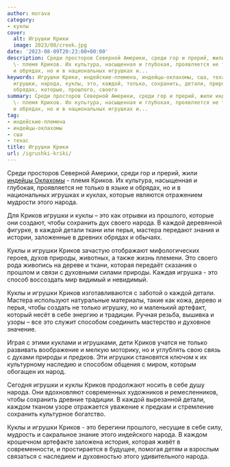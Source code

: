```yaml
---
author: morava
category:
- куклы
cover:
  alt: Игрушки Крики
  image: 2023/08/creek.jpg
date: '2023-08-09T20:23:00+00:00'
description: Среди просторов Северной Америки, среди гор и прерий, жили индейцы Оклахомы
  \- племя Криков. Их культура, насыщенная и глубокая, проявляется не только в языке
  и обрядах, но и в национальных игрушках и...
keywords: Игрушки Крики, индейские-племена, индейцы-оклахомы, сша, техас, криков,
  игрушки, народа, куклы, это, каждой, только, сохранить, детали, природы, среди,
  обрядах, которые, прошлого, своего
summary: Среди просторов Северной Америки, среди гор и прерий, жили индейцы Оклахомы
  \- племя Криков. Их культура, насыщенная и глубокая, проявляется не только в языке
  и обрядах, но и в национальных игрушках и...
tag:
- индейские-племена
- индейцы-оклахомы
- сша
- техас
title: Игрушки Крики
url: /igrushki-kriki/
---
```


Среди просторов Северной Америки, среди гор и прерий, жили [индейцы Оклахомы](https://www.adora.ru/igrushki-arapaho/564/) \- племя Криков. Их культура, насыщенная и глубокая, проявляется не только в языке и обрядах, но и в национальных игрушках и куклах, которые являются отражением мудрости этого народа.

Для Криков игрушки и куклы – это как отрывки из прошлого, которые они создают, чтобы сохранить дух своего народа. В каждой деревянной фигурке, в каждой детали ткани или перья, мастера передают знания и истории, заложенные в древних обрядах и обычаях.

Куклы и игрушки Криков зачастую отображают мифологических героев, духов природы, животных, а также жизнь племени. Это своего рода живопись на дереве и ткани, которая передаёт сказания о прошлом и связи с духовными силами природы. Каждая игрушка \- это способ воссоздать мир видимый и невидимый.

Куклы и игрушки Криков изготавливаются с заботой о каждой детали. Мастера используют натуральные материалы, такие как кожа, дерево и перья, чтобы создать не только игрушку, но и маленький артефакт, который несёт в себе энергию и традиции. Ручная резьба, вышивка и узоры – все это служит способом соединить мастерство и духовное значение.

Играя с этими куклами и игрушками, дети Криков учатся не только развивать воображение и мелкую моторику, но и углублять свою связь с духами природы и предков. Эти игрушки становятся ключом к их культурному наследию и способом общения с миром, которым обогащен их народ.

Сегодня игрушки и куклы Криков продолжают носить в себе душу народа. Они вдохновляют современных художников и ремесленников, чтобы сохранить древние традиции. В каждой вырезанной детали, каждом тканом узоре отражается уважение к предкам и стремление сохранить культурное богатство.

Куклы и игрушки Криков \- это берегини прошлого, несущие в себе силу, мудрость и сакральное знание этого индейского народа. В каждом крошечном артефакте заложена история, которая живёт в современности, и простирается в будущее, помогая детям и взрослым связаться с наследием и духовностью этого удивительного народа.